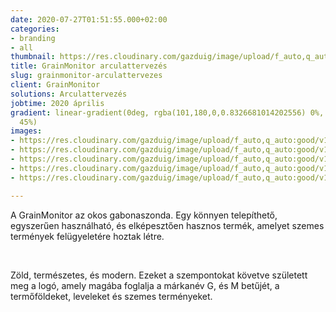 ```yaml
---
date: 2020-07-27T01:51:55.000+02:00
categories:
- branding
- all
thumbnail: https://res.cloudinary.com/gazduig/image/upload/f_auto,q_auto:good/v1595811128/cms/PENS-1_mpnzsy.png
title: GrainMonitor arculattervezés
slug: grainmonitor-arculattervezes
client: GrainMonitor
solutions: Arculattervezés
jobtime: 2020 április
gradient: linear-gradient(0deg, rgba(101,180,0,0.8326681014202556) 0%, rgba(53,149,130,0)
  45%)
images:
- https://res.cloudinary.com/gazduig/image/upload/f_auto,q_auto:good/v1595807597/cms/Frame_17_bmkik9.webp
- https://res.cloudinary.com/gazduig/image/upload/f_auto,q_auto:good/v1595807597/cms/Frame_16_ldbbvr.webp
- https://res.cloudinary.com/gazduig/image/upload/f_auto,q_auto:good/v1595807596/cms/Frame_15_mup9ou.webp
- https://res.cloudinary.com/gazduig/image/upload/f_auto,q_auto:good/v1595807594/cms/Frame_14_ophl3p.webp
- https://res.cloudinary.com/gazduig/image/upload/f_auto,q_auto:good/v1595813462/cms/Frame_115_kjqofe.webp

---
```

A GrainMonitor az okos gabonaszonda. Egy könnyen telepíthető, egyszerűen használható, és elképesztően hasznos termék, amelyet szemes termények felügyeletére hoztak létre.

<br>

Zöld, természetes, és modern. Ezeket a szempontokat követve született meg a logó, amely magába foglalja a márkanév G, és M betűjét, a termőföldeket, leveleket és szemes terményeket.